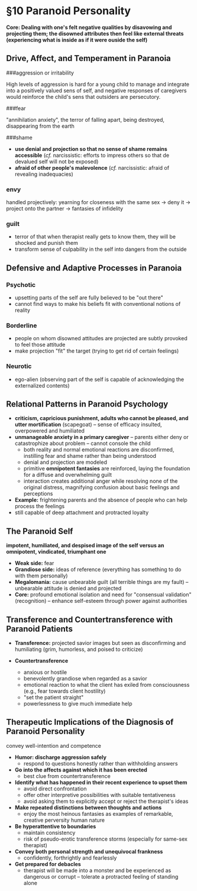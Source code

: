 # §10 Paranoid Personality 

**Core: Dealing with one's felt negative qualities by disavowing and projecting them; the disowned attributes then feel like external threats (experiencing what is inside as if it were ouside the self)**

## Drive, Affect, and Temperament in Paranoia

###aggression or irritability

High levels of aggression is hard for a young child to manage and integrate into a positively valued sens of self, and negative responses of caregivers would reinforce the child's sens that outsiders are persecutory.

###fear

"annihilation anxiety", the terror of falling apart, being destroyed, disappearing from the earth

###shame

- **use denial and projection so that no sense of shame remains accessible** (*cf.* narcissistic: efforts to impress others so that de devalued self will not be exposed)
- **afraid of other people's malevolence** (*cf.* narcissistic: afraid of revealing inadequacies)


### envy 

handled projectively: yearning for closeness with the same sex → deny it → project onto the partner → fantasies of infidelity

### guilt

- terror of that when therapist really gets to know them, they will be shocked and punish them
- transform sense of culpability in the self into dangers from the outside

## Defensive and Adaptive Processes in Paranoia

### Psychotic

- upsetting parts of the self are fully believed to be "out there"
- cannot find ways to make his beliefs fit with conventional notions of reality

### Borderline

- people on whom disowned attitudes are projected are subtly provoked to feel those attitude
- make projection "fit" the target (trying to get rid of certain feelings)

### Neurotic

- ego-alien (observing part of the self is capable of acknowledging the externalized contents)

## Relational Patterns in Paranoid Psychology

- **criticism, capricious punishment, adults who cannot be pleased, and utter mortification** (scapegoat) – sense of efficacy insulted, overpowered and humiliated
- **unmanageable anxiety in a primary caregiver** – parents either deny or catastrophize about problem – cannot console the child
  - both reality and normal emotional reactions are disconfirmed, instilling fear and shame rather than being understood
  - denial and projection are modeled
  - primitive **omnipotent fantasies** are reinforced, laying the foundation for a diffuse and overwhelming guilt
  - interaction creates additional anger while resolving none of the original distress, magnifying confusion about basic feelings and perceptions
- **Example:** frightening parents and the absence of people who can help process the feelings
- still capable of deep attachment and protracted loyalty

## The Paranoid Self

**impotent, humiliated, and despised image of the self versus an omnipotent, vindicated, triumphant one**

- **Weak side:** fear
- **Grandiose side:** ideas of reference (everything has something to do with them personally)
- **Megalomania:** cause unbearable guilt (all terrible things are my fault) – unbearable attitude is denied and projected
- **Core:** profound emotional isolation and need for "consensual validation" (recognition) – enhance self-esteem through power against authorities

## Transference and Countertransference with Paranoid Patients

- **Transference:** projected savior images but seen as disconfirming and humiliating (grim, humorless, and poised to criticize)

- **Countertransference** 
  - anxious or hostile
  - benevolently grandiose when regarded as a savior
  - emotional reaction to what the client has exiled from consciousness (e.g., fear towards client hostility)
  - "set the patient straight"
  - powerlessness to give much immediate help

## Therapeutic Implications of the Diagnosis of Paranoid Personality

convey well-intention and competence

- **Humor: discharge aggression safely**
  - respond to questions honestly rather than withholding answers
- **Go into the affects against which it has been erected**
  - best clue from countertransference
- **Identify what has happened in their recent experience to upset them**
  - avoid direct confrontation
  - offer other interpretive possibilities with suitable tentativeness
  - avoid asking them to explicitly accept or reject the therapist's ideas
- **Make repeated distinctions between thoughts and actions**
  - enjoy the most heinous fantasies as examples of remarkable, creative perversity human nature
- **Be hyperattentive to boundaries**
  - maintain consistency 
  - risk of pseudo-erotic transference storms (especially for same-sex therapist)
- **Convey both personal strength and unequivocal frankness**
  - confidently, forthrightly and fearlessly
- **Get prepared for debacles**
  - therapist will be made into a monster and be experienced as dangerous or corrupt – tolerate a protracted feeling of standing alone














